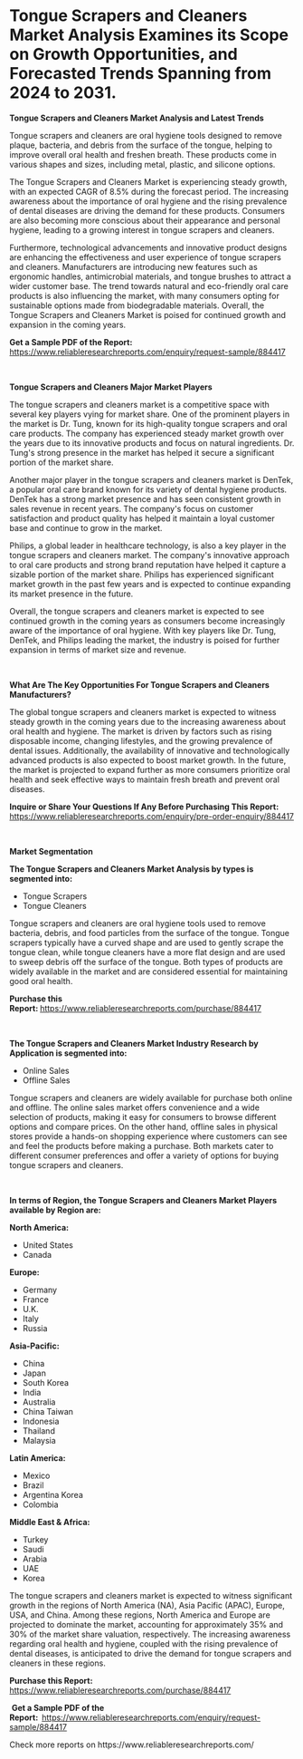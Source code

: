 <p><h1>Tongue Scrapers and Cleaners Market Analysis Examines its Scope on Growth Opportunities, and Forecasted Trends Spanning from 2024 to 2031.</h1></p><p><strong>Tongue Scrapers and Cleaners Market Analysis and Latest Trends</strong></p>
<p><p>Tongue scrapers and cleaners are oral hygiene tools designed to remove plaque, bacteria, and debris from the surface of the tongue, helping to improve overall oral health and freshen breath. These products come in various shapes and sizes, including metal, plastic, and silicone options.</p><p>The Tongue Scrapers and Cleaners Market is experiencing steady growth, with an expected CAGR of 8.5% during the forecast period. The increasing awareness about the importance of oral hygiene and the rising prevalence of dental diseases are driving the demand for these products. Consumers are also becoming more conscious about their appearance and personal hygiene, leading to a growing interest in tongue scrapers and cleaners.</p><p>Furthermore, technological advancements and innovative product designs are enhancing the effectiveness and user experience of tongue scrapers and cleaners. Manufacturers are introducing new features such as ergonomic handles, antimicrobial materials, and tongue brushes to attract a wider customer base. The trend towards natural and eco-friendly oral care products is also influencing the market, with many consumers opting for sustainable options made from biodegradable materials. Overall, the Tongue Scrapers and Cleaners Market is poised for continued growth and expansion in the coming years.</p></p>
<p><strong>Get a Sample PDF of the Report:&nbsp;</strong> <a href="https://www.reliableresearchreports.com/enquiry/request-sample/884417">https://www.reliableresearchreports.com/enquiry/request-sample/884417</a></p>
<p>&nbsp;</p>
<p><strong>Tongue Scrapers and Cleaners Major Market Players</strong></p>
<p><p>The tongue scrapers and cleaners market is a competitive space with several key players vying for market share. One of the prominent players in the market is Dr. Tung, known for its high-quality tongue scrapers and oral care products. The company has experienced steady market growth over the years due to its innovative products and focus on natural ingredients. Dr. Tung's strong presence in the market has helped it secure a significant portion of the market share.</p><p>Another major player in the tongue scrapers and cleaners market is DenTek, a popular oral care brand known for its variety of dental hygiene products. DenTek has a strong market presence and has seen consistent growth in sales revenue in recent years. The company's focus on customer satisfaction and product quality has helped it maintain a loyal customer base and continue to grow in the market.</p><p>Philips, a global leader in healthcare technology, is also a key player in the tongue scrapers and cleaners market. The company's innovative approach to oral care products and strong brand reputation have helped it capture a sizable portion of the market share. Philips has experienced significant market growth in the past few years and is expected to continue expanding its market presence in the future.</p><p>Overall, the tongue scrapers and cleaners market is expected to see continued growth in the coming years as consumers become increasingly aware of the importance of oral hygiene. With key players like Dr. Tung, DenTek, and Philips leading the market, the industry is poised for further expansion in terms of market size and revenue.</p></p>
<p>&nbsp;</p>
<p><strong>What Are The Key Opportunities For Tongue Scrapers and Cleaners Manufacturers?</strong></p>
<p><p>The global tongue scrapers and cleaners market is expected to witness steady growth in the coming years due to the increasing awareness about oral health and hygiene. The market is driven by factors such as rising disposable income, changing lifestyles, and the growing prevalence of dental issues. Additionally, the availability of innovative and technologically advanced products is also expected to boost market growth. In the future, the market is projected to expand further as more consumers prioritize oral health and seek effective ways to maintain fresh breath and prevent oral diseases.</p></p>
<p><strong>Inquire or Share Your Questions If Any Before Purchasing This Report:</strong> <a href="https://www.reliableresearchreports.com/enquiry/pre-order-enquiry/884417">https://www.reliableresearchreports.com/enquiry/pre-order-enquiry/884417</a></p>
<p>&nbsp;</p>
<p><strong>Market Segmentation</strong></p>
<p><strong>The Tongue Scrapers and Cleaners Market Analysis by types is segmented into:</strong></p>
<p><ul><li>Tongue Scrapers</li><li>Tongue Cleaners</li></ul></p>
<p><p>Tongue scrapers and cleaners are oral hygiene tools used to remove bacteria, debris, and food particles from the surface of the tongue. Tongue scrapers typically have a curved shape and are used to gently scrape the tongue clean, while tongue cleaners have a more flat design and are used to sweep debris off the surface of the tongue. Both types of products are widely available in the market and are considered essential for maintaining good oral health.</p></p>
<p><strong>Purchase this Report:&nbsp;</strong><a href="https://www.reliableresearchreports.com/purchase/884417">https://www.reliableresearchreports.com/purchase/884417</a></p>
<p>&nbsp;</p>
<p><strong>The Tongue Scrapers and Cleaners Market Industry Research by Application is segmented into:</strong></p>
<p><ul><li>Online Sales</li><li>Offline Sales</li></ul></p>
<p><p>Tongue scrapers and cleaners are widely available for purchase both online and offline. The online sales market offers convenience and a wide selection of products, making it easy for consumers to browse different options and compare prices. On the other hand, offline sales in physical stores provide a hands-on shopping experience where customers can see and feel the products before making a purchase. Both markets cater to different consumer preferences and offer a variety of options for buying tongue scrapers and cleaners.</p></p>
<p>&nbsp;</p>
<p><strong>In terms of Region, the Tongue Scrapers and Cleaners Market Players available by Region are:</strong></p>
<p>
    <p> <strong> North America: </strong>
        <ul>
            <li>United States</li>
            <li>Canada</li>
        </ul>
        </p> 
    <p> <strong> Europe: </strong>
        <ul>
            <li>Germany</li>
            <li>France</li>
            <li>U.K.</li>
            <li>Italy</li>
            <li>Russia</li>
        </ul>
        </p> 
    <p> <strong> Asia-Pacific: </strong>
        <ul>
            <li>China</li>
            <li>Japan</li>
            <li>South Korea</li>
            <li>India</li>
            <li>Australia</li>
            <li>China Taiwan</li>
            <li>Indonesia</li>
            <li>Thailand</li>
            <li>Malaysia</li>
        </ul>
        </p> 
    <p> <strong> Latin America: </strong>
        <ul>
            <li>Mexico</li>
            <li>Brazil</li>
            <li>Argentina Korea</li>
            <li>Colombia</li>
        </ul>
        </p> 
    <p> <strong> Middle East & Africa: </strong>
        <ul>
            <li>Turkey</li>
            <li>Saudi</li>
            <li>Arabia</li>
            <li>UAE</li>
            <li>Korea</li>
        </ul>
    </p>
    </p>
<p><p>The tongue scrapers and cleaners market is expected to witness significant growth in the regions of North America (NA), Asia Pacific (APAC), Europe, USA, and China. Among these regions, North America and Europe are projected to dominate the market, accounting for approximately 35% and 30% of the market share valuation, respectively. The increasing awareness regarding oral health and hygiene, coupled with the rising prevalence of dental diseases, is anticipated to drive the demand for tongue scrapers and cleaners in these regions.</p></p>
<p><strong>Purchase this Report: </strong><a href="https://www.reliableresearchreports.com/purchase/884417">https://www.reliableresearchreports.com/purchase/884417</a></p>
<p>&nbsp;<strong>Get a Sample PDF of the Report:&nbsp;&nbsp;</strong><a href="https://www.reliableresearchreports.com/enquiry/request-sample/884417">https://www.reliableresearchreports.com/enquiry/request-sample/884417</a></p>
<p><strong></strong></p>
<p>Check more reports on https://www.reliableresearchreports.com/</p>